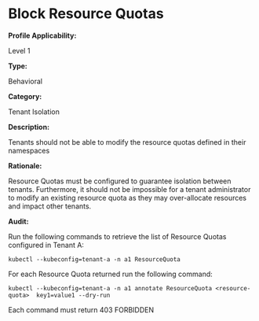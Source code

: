 # Block Resource Quotas

**Profile Applicability:**

Level 1

**Type:**

Behavioral

**Category:**

Tenant Isolation

**Description:**

Tenants should not be able to modify the resource quotas defined in their namespaces

**Rationale:**

Resource Quotas must be configured to guarantee isolation between tenants. Furthermore, it should not be impossible for a tenant administrator to modify an existing resource quota as they may over-allocate resources and impact other tenants.

**Audit:**

Run the following commands to retrieve the list of Resource Quotas configured in Tenant A:

  	kubectl --kubeconfig=tenant-a -n a1 ResourceQuota

For each Resource Quota returned run the following command:
	
	kubectl --kubeconfig=tenant-a -n a1 annotate ResourceQuota <resource-quota>  key1=value1 --dry-run

Each command must return 403 FORBIDDEN
